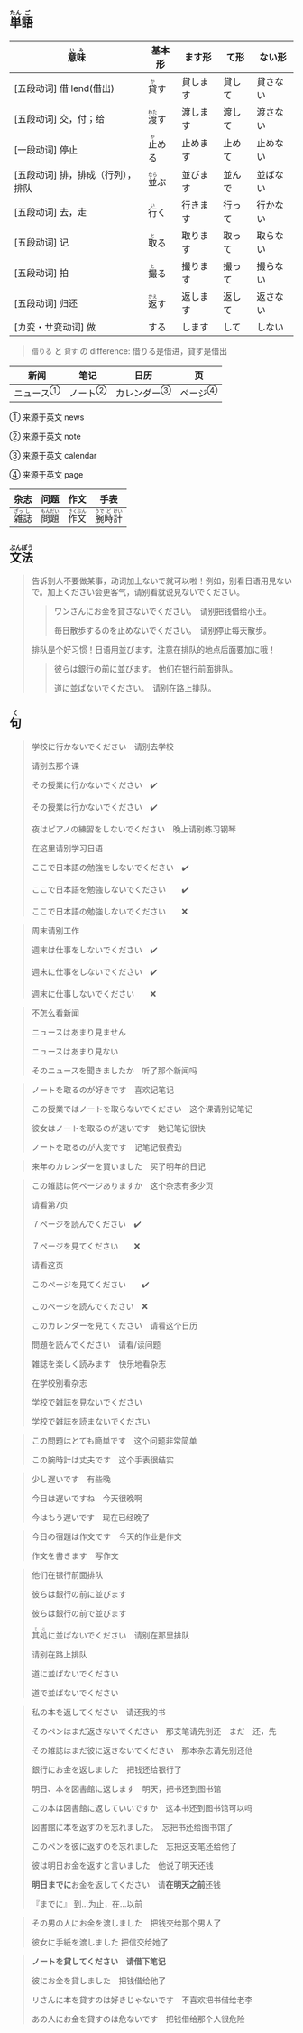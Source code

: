 ## <ruby>単<rt>たん</rt>語<rt>ご</rt></ruby>

| <ruby>意<rt>い</rt>味<rt>み</rt></ruby> | 基本形                         | ます形   | て形   | ない形   |
| --------------------------------------- | ------------------------------ | -------- | ------ | -------- |
| [五段动词] 借 lend(借出)                | <ruby>貸<rt>か</rt>す</ruby>   | 貸します | 貸して | 貸さない |
| [五段动词] 交，付；给                   | <ruby>渡<rt>わた</rt>す</ruby> | 渡します | 渡して | 渡さない |
| [一段动词] 停止                         | <ruby>止<rt>や</rt>める</ruby> | 止めます | 止めて | 止めない |
| [五段动词] 排，排成（行列），排队       | <ruby>並<rt>なら</rt>ぶ</ruby> | 並びます | 並んで | 並ばない |
| [五段动词] 去，走                       | <ruby>行<rt>い</rt>く</ruby>   | 行きます | 行って | 行かない |
| [五段动词] 记                           | <ruby>取<rt>と</rt>る</ruby>   | 取ります | 取って | 取らない |
| [五段动词] 拍                           | <ruby>撮<rt>と</rt>る</ruby>   | 撮ります | 撮って | 撮らない |
| [五段动词] 归还                         | <ruby>返<rt>かえ</rt>す</ruby> | 返します | 返して | 返さない |
| [カ变・サ变动词] 做                     | する                           | します   | して   | しない   |

> `借りる` と `貸す` の difference: 借りる是借进，貸す是借出

| 新闻                        | 笔记                      | 日历                          | 页                        |
| --------------------------- | ------------------------- | ----------------------------- | ------------------------- |
| <a>ニュース</a><sup>①</sup> | <a>ノート</a><sup>②</sup> | <a>カレンダー</a><sup>③</sup> | <a>ページ</a><sup>④</sup> |

① 来源于英文 news

② 来源于英文 note

③ 来源于英文 calendar

④ 来源于英文 page

| 杂志                                      | 问题                                        | 作文                                        | 手表                                                     |
| ----------------------------------------- | ------------------------------------------- | ------------------------------------------- | -------------------------------------------------------- |
| <ruby>雑<rt>ざっ</rt>誌<rt>し</rt></ruby> | <ruby>問<rt>もん</rt>題<rt>だい</rt></ruby> | <ruby>作<rt>さく</rt>文<rt>ぶん</rt></ruby> | <ruby>腕<rt>うで</rt>時<rt>ど</rt>計<rt>けい</rt></ruby> |



## <ruby>文<rt>ぶん</rt>法<rt>ぽう</rt></ruby>

> 告诉别人不要做某事，动词加上ないで就可以啦！例如，别看日语用見ないで。加上ください会更客气，请别看就说見ないでください。
>
> > ワンさんにお金を貸さないでください。　请别把钱借给小王。
> >
> > 毎日散歩するのを止めないでください。　请别停止每天散步。
>
> 
>
> 排队是个好习惯！日语用並びます。注意在排队的地点后面要加に哦！
>
> > 彼らは銀行の前に並びます。	他们在银行前面排队。
> >
> > 道に並ばないでください。　请别在路上排队。



## <ruby>句<rt>く</rt></ruby>

> 学校に行かないでください　请别去学校
>
> 请别去那个课
>
> その授業に行かないでください　✔️
>
> その授業は行かないでください　✔️
>
> 夜はピアノの練習をしないでください　晚上请别练习钢琴
>
> 在这里请别学习日语
>
> ここで日本語の勉強をしないでください　✔️
>
> ここで日本語を勉強しないでください　　✔️
>
> ここで日本語の勉強しないでください　　❌

> 周末请别工作
>
> 週末は仕事をしないでください　✔️
>
> 週末に仕事をしないでください　✔️
>
> 週末に仕事しないでください　　❌

> 不怎么看新闻
>
> ニュースはあまり見ません
>
> ニュースはあまり見ない
>
> そのニュースを聞きましたか　听了那个新闻吗

> ノートを取るのが好きです　喜欢记笔记
>
> この授業ではノートを取らないでください　这个课请别记笔记
>
> 彼女はノートを取るのが速いです　她记笔记很快
>
> ノートを取るのが大変です　记笔记很费劲

> 来年のカレンダーを買いました　买了明年的日记
>

> この雑誌は何ページありますか　这个杂志有多少页
>
> 请看第7页
>
> ７ページを読んでください　✔️
>
> ７ページを見てください　　❌
>
> 请看这页
>
> このページを見てください　　✔️
>
> このページを読んでください　❌
>
> このカレンダーを見てください　请看这个日历
>
> 問題を読んでください　请看/读问题
>
> 雑誌を楽しく読みます　快乐地看杂志
>
> 在学校别看杂志
>
> 学校で雑誌を見ないでください　
>
> 学校で雑誌を読まないでください

> この問題はとても簡単です　这个问题非常简单
>
> この腕時計は丈夫です　这个手表很结实
>

> 少し遅いです　有些晚
>
> 今日は遅いですね　今天很晚啊
>
> 今はもう遅いです　现在已经晚了

> 今日の宿題は作文です　今天的作业是作文
>
> 作文を書きます　写作文

> 他们在银行前面排队
>
> 彼らは銀行の前に並びます　
>
> 彼らは銀行の前で並びます　
>
> <ruby>其処<rt>そこ</rt></ruby>に並ばないでください　请别在那里排队
>
> 请别在路上排队
>
> 道に並ばないでください
>
> 道で並ばないでください

> 私の本を返してください　请还我的书
>
> そのペンはまだ返さないでください　那支笔请先别还　まだ　还，先
>
> その雑誌はまだ彼に返さないでください　那本杂志请先别还他
>
> 銀行にお金を返しました　把钱还给银行了
>
> 明日、本を図書館に返します　明天，把书还到图书馆
>
> この本は図書館に返していいですか　这本书还到图书馆可以吗
>
> 図書館に本を返すのを忘れました。　忘把书还给图书馆了
>
> このペンを彼に返すのを忘れました　忘把这支笔还给他了
>
> 彼は明日お金を返すと言いました　他说了明天还钱
>
> **明日までに**お金を返してください　请**在明天之前**还钱
>
> 『までに』 到…为止，在…以前

> その男の人にお金を渡しました　把钱交给那个男人了
>
> 彼女に手紙を渡しました	把信交给她了

> **ノートを貸してください　请借下笔记**
>
> 彼にお金を貸しました　把钱借给他了
>
> リさんに本を貸すのは好きじゃないです　不喜欢把书借给老李
>
> あの人にお金を貸すのは危ないです　把钱借给那个人很危险

